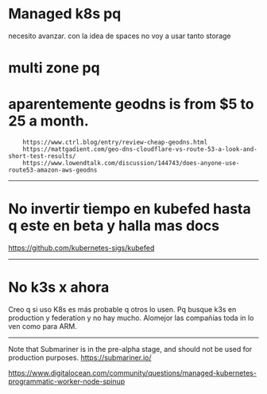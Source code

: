 
# Managed k8s pq
necesito avanzar.
con la idea de spaces no voy a usar tanto storage



#  multi zone pq
#  aparentemente geodns is from $5 to 25 a month.  

        https://www.ctrl.blog/entry/review-cheap-geodns.html  
        https://mattgadient.com/geo-dns-cloudflare-vs-route-53-a-look-and-short-test-results/
        https://www.lowendtalk.com/discussion/144743/does-anyone-use-route53-amazon-aws-geodns  
        
        
----------------   
# No invertir tiempo en kubefed hasta q este en beta y halla mas docs
https://github.com/kubernetes-sigs/kubefed  

----------------  

# No k3s x ahora
Creo q si uso K8s es más probable q otros lo usen. Pq busque k3s en production y federation y no hay mucho. Alomejor las compañías toda in lo ven como para ARM.  

--------------
Note that Submariner is in the pre-alpha stage, and should not be used for production purposes.
https://submariner.io/

https://www.digitalocean.com/community/questions/managed-kubernetes-programmatic-worker-node-spinup
